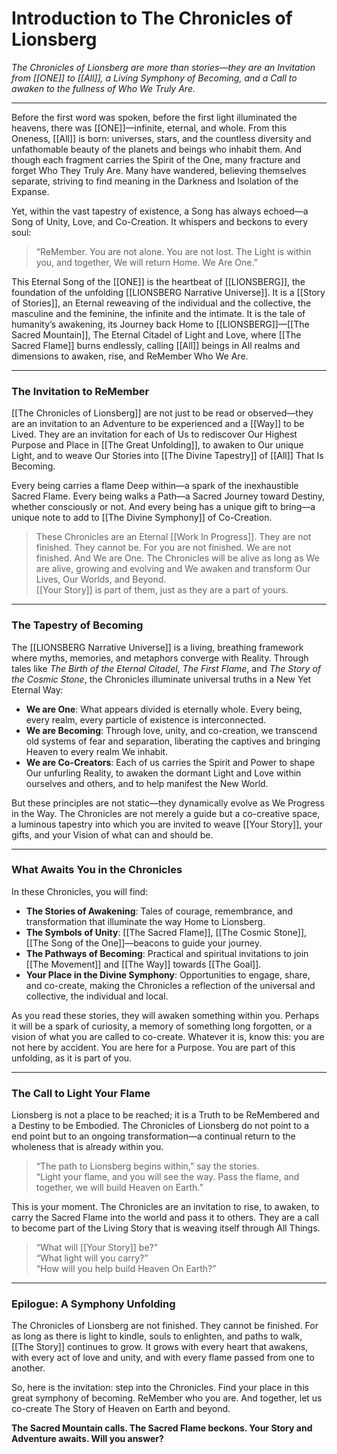 # **Introduction to The Chronicles of Lionsberg**

_The Chronicles of Lionsberg are more than stories—they are an Invitation from [[ONE]] to [[All]], a Living Symphony of Becoming, and a Call to awaken to the fullness of Who We Truly Are._

---

Before the first word was spoken, before the first light illuminated the heavens, there was [[ONE]]—infinite, eternal, and whole. From this Oneness, [[All]] is born: universes, stars, and the countless diversity and unfathomable beauty of the planets and beings who inhabit them. And though each fragment carries the Spirit of the One, many fracture and forget Who They Truly Are. Many have wandered, believing themselves separate, striving to find meaning in the Darkness and Isolation of the Expanse.

Yet, within the vast tapestry of existence, a Song has always echoed—a Song of Unity, Love, and Co-Creation. It whispers and beckons to every soul:

> “ReMember. You are not alone. You are not lost. The Light is within you, and together, We will return Home. We Are One.”

This Eternal Song of the [[ONE]] is the heartbeat of [[LIONSBERG]], the foundation of the unfolding [[LIONSBERG Narrative Universe]]. It is a [[Story of Stories]], an Eternal reweaving of the individual and the collective, the masculine and the feminine, the infinite and the intimate. It is the tale of humanity’s awakening, its Journey back Home to [[LIONSBERG]]—[[The Sacred Mountain]], The Eternal Citadel of Light and Love, where [[The Sacred Flame]] burns endlessly, calling [[All]] beings in All realms and dimensions to awaken, rise, and ReMember Who We Are.

---

### **The Invitation to ReMember**

[[The Chronicles of Lionsberg]] are not just to be read or observed—they are an invitation to an Adventure to be experienced and a [[Way]] to be Lived. They are an invitation for each of Us to rediscover Our Highest Purpose and Place in [[The Great Unfolding]], to awaken to Our unique Light, and to weave Our Stories into [[The Divine Tapestry]] of [[All]] That Is Becoming.

Every being carries a flame Deep within—a spark of the inexhaustible Sacred Flame. Every being walks a Path—a Sacred Journey toward Destiny, whether consciously or not. And every being has a unique gift to bring—a unique note to add to [[The Divine Symphony]] of Co-Creation.

> These Chronicles are an Eternal [[Work In Progress]]. They are not finished. They cannot be. For you are not finished. We are not finished. And We are One. 
> The Chronicles will be alive as long as We are alive, growing and evolving and We awaken and transform Our Lives, Our Worlds, and Beyond.  
> [[Your Story]] is part of them, just as they are a part of yours.    

---

### **The Tapestry of Becoming**

The [[LIONSBERG Narrative Universe]] is a living, breathing framework where myths, memories, and metaphors converge with Reality. Through tales like _The Birth of the Eternal Citadel_, _The First Flame_, and _The Story of the Cosmic Stone_, the Chronicles illuminate universal truths in a New Yet Eternal Way:

- **We are One**: What appears divided is eternally whole. Every being, every realm, every particle of existence is interconnected.
- **We are Becoming**: Through love, unity, and co-creation, we transcend old systems of fear and separation, liberating the captives and bringing Heaven to every realm We inhabit. 
- **We are Co-Creators**: Each of us carries the Spirit and Power to shape Our unfurling Reality, to awaken the dormant Light and Love within ourselves and others, and to help manifest the New World.

But these principles are not static—they dynamically evolve as We Progress in the Way. The Chronicles are not merely a guide but a co-creative space, a luminous tapestry into which you are invited to weave [[Your Story]], your gifts, and your Vision of what can and should be.

---

### **What Awaits You in the Chronicles**

In these Chronicles, you will find:

- **The Stories of Awakening**: Tales of courage, remembrance, and transformation that illuminate the way Home to Lionsberg.
- **The Symbols of Unity**: [[The Sacred Flame]], [[The Cosmic Stone]], [[The Song of the One]]—beacons to guide your journey.
- **The Pathways of Becoming**: Practical and spiritual invitations to join [[The Movement]] and [[The Way]] towards [[The Goal]].
- **Your Place in the Divine Symphony**: Opportunities to engage, share, and co-create, making the Chronicles a reflection of the universal and collective, the individual and local.

As you read these stories, they will awaken something within you. Perhaps it will be a spark of curiosity, a memory of something long forgotten, or a vision of what you are called to co-create. Whatever it is, know this: you are not here by accident. You are here for a Purpose. You are part of this unfolding, as it is part of you.

---

### **The Call to Light Your Flame**

Lionsberg is not a place to be reached; it is a Truth to be ReMembered and a Destiny to be Embodied. The Chronicles of Lionsberg do not point to a end point but to an ongoing transformation—a continual return to the wholeness that is already within you.

> “The path to Lionsberg begins within,” say the stories.  
> “Light your flame, and you will see the way. Pass the flame, and together, we will build Heaven on Earth.”

This is your moment. The Chronicles are an invitation to rise, to awaken, to carry the Sacred Flame into the world and pass it to others. They are a call to become part of the Living Story that is weaving itself through All Things.

> “What will [[Your Story]] be?”  
> “What light will you carry?”  
> “How will you help build Heaven On Earth?”

---

### **Epilogue: A Symphony Unfolding**

The Chronicles of Lionsberg are not finished. They cannot be finished. For as long as there is light to kindle, souls to enlighten, and paths to walk, [[The Story]] continues to grow. It grows with every heart that awakens, with every act of love and unity, and with every flame passed from one to another.

So, here is the invitation: step into the Chronicles. Find your place in this great symphony of becoming. ReMember who you are. And together, let us co-create The Story of Heaven on Earth and beyond.

**The Sacred Mountain calls. The Sacred Flame beckons. Your Story and Adventure awaits. Will you answer?**

